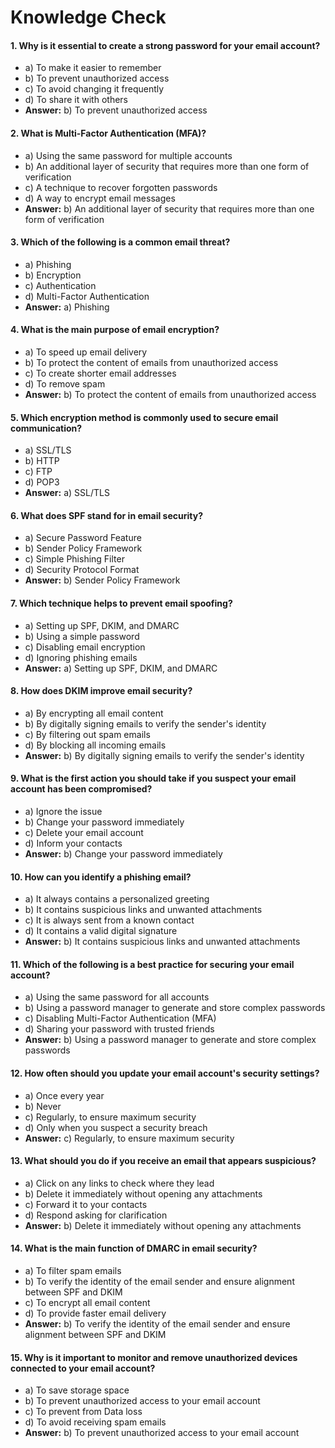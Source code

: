 # Knowledge Check

#### **1. Why is it essential to create a strong password for your email account?**

-   a) To make it easier to remember
-   b) To prevent unauthorized access
-   c) To avoid changing it frequently
-   d) To share it with others
-   **Answer:** b) To prevent unauthorized access

#### **2. What is Multi-Factor Authentication (MFA)?**

-   a) Using the same password for multiple accounts
-   b) An additional layer of security that requires more than one form of verification
-   c) A technique to recover forgotten passwords
-   d) A way to encrypt email messages
-   **Answer:** b) An additional layer of security that requires more than one form of verification

#### **3. Which of the following is a common email threat?**

-   a) Phishing
-   b) Encryption
-   c) Authentication
-   d) Multi-Factor Authentication
-   **Answer:** a) Phishing

#### **4. What is the main purpose of email encryption?**

-   a) To speed up email delivery
-   b) To protect the content of emails from unauthorized access
-   c) To create shorter email addresses
-   d) To remove spam
-   **Answer:** b) To protect the content of emails from unauthorized access

#### **5. Which encryption method is commonly used to secure email communication?**

-   a) SSL/TLS
-   b) HTTP
-   c) FTP
-   d) POP3
-   **Answer:** a) SSL/TLS

#### **6. What does SPF stand for in email security?**

-   a) Secure Password Feature
-   b) Sender Policy Framework
-   c) Simple Phishing Filter
-   d) Security Protocol Format
-   **Answer:** b) Sender Policy Framework

#### **7. Which technique helps to prevent email spoofing?**

-   a) Setting up SPF, DKIM, and DMARC
-   b) Using a simple password
-   c) Disabling email encryption
-   d) Ignoring phishing emails
-   **Answer:** a) Setting up SPF, DKIM, and DMARC

#### **8. How does DKIM improve email security?**

-   a) By encrypting all email content
-   b) By digitally signing emails to verify the sender's identity
-   c) By filtering out spam emails
-   d) By blocking all incoming emails
-   **Answer:** b) By digitally signing emails to verify the sender's identity

#### **9. What is the first action you should take if you suspect your email account has been compromised?**

-   a) Ignore the issue
-   b) Change your password immediately
-   c) Delete your email account
-   d) Inform your contacts
-   **Answer:** b) Change your password immediately

#### **10. How can you identify a phishing email?**

-   a) It always contains a personalized greeting
-   b) It contains suspicious links and unwanted attachments
-   c) It is always sent from a known contact
-   d) It contains a valid digital signature
-   **Answer:** b) It contains suspicious links and unwanted attachments

#### **11. Which of the following is a best practice for securing your email account?**

-   a) Using the same password for all accounts
-   b) Using a password manager to generate and store complex passwords
-   c) Disabling Multi-Factor Authentication (MFA)
-   d) Sharing your password with trusted friends
-   **Answer:** b) Using a password manager to generate and store complex passwords

#### **12. How often should you update your email account's security settings?**

-   a) Once every year
-   b) Never
-   c) Regularly, to ensure maximum security
-   d) Only when you suspect a security breach
-   **Answer:** c) Regularly, to ensure maximum security

#### **13. What should you do if you receive an email that appears suspicious?**

-   a) Click on any links to check where they lead
-   b) Delete it immediately without opening any attachments
-   c) Forward it to your contacts
-   d) Respond asking for clarification
-   **Answer:** b) Delete it immediately without opening any attachments

#### **14. What is the main function of DMARC in email security?**

-   a) To filter spam emails
-   b) To verify the identity of the email sender and ensure alignment between SPF and DKIM
-   c) To encrypt all email content
-   d) To provide faster email delivery
-   **Answer:** b) To verify the identity of the email sender and ensure alignment between SPF and DKIM

#### **15. Why is it important to monitor and remove unauthorized devices connected to your email account?**

-   a) To save storage space
-   b) To prevent unauthorized access to your email account
-   c) To prevent from Data loss
-   d) To avoid receiving spam emails
-   **Answer:** b) To prevent unauthorized access to your email account
<!--stackedit_data:
eyJoaXN0b3J5IjpbLTgyNjY1MTE3NiwxMDA4Njk5OTQsLTE4ND
g5MTA1OTBdfQ==
-->